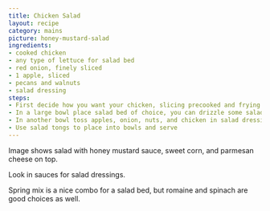 ```yaml
---
title: Chicken Salad
layout: recipe
category: mains
picture: honey-mustard-salad
ingredients:
- cooked chicken
- any type of lettuce for salad bed
- red onion, finely sliced
- 1 apple, sliced
- pecans and walnuts
- salad dressing
steps:
- First decide how you want your chicken, slicing precooked and frying is an option, an alternative is to parboil the chicken then shred it for the salad
- In a large bowl place salad bed of choice, you can drizzle some salad dressing on here if you want
- In another bowl toss apples, onion, nuts, and chicken in salad dressing, then add to salad bed, once mixed add more dressing if you so desire
- Use salad tongs to place into bowls and serve
---
```


Image shows salad with honey mustard sauce, sweet corn, and parmesan cheese on top.

Look in sauces for salad dressings.

Spring mix is a nice combo for a salad bed, but romaine and spinach are good choices as well.

